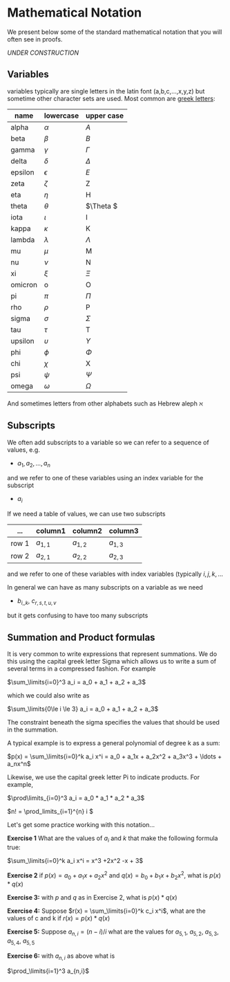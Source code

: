 # Mathematical Notation
We present below some of the standard mathematical notation that you will often see in proofs.

_UNDER CONSTRUCTION_

## Variables
variables typically are single letters in the latin font (a,b,c,...,x,y,z)
but sometime other character sets are used. Most common are 
[greek letters]([https://en.wikipedia.org/wiki/Greek_letters_used_in_mathematics,_science,_and_engineering](https://www.overleaf.com/learn/latex/List_of_Greek_letters_and_math_symbols)https://www.overleaf.com/learn/latex/List_of_Greek_letters_and_math_symbols):

| name | lowercase | upper case |
|--- | --- | --- |
|alpha| $\alpha$| $A$|
| beta |$\beta$ |$B$|
| gamma |$\gamma$| $\Gamma$|
| delta |$\delta$ |$\Delta$|
| epsilon |$\epsilon$ |$E$|
| zeta | $\zeta$ | Z|
|eta | $\eta$ | H |
|theta | $\theta$| $\Theta $|
| iota |$\iota$ | I |
| kappa | $\kappa$ | K|
|lambda | $\lambda$ | $\Lambda$ |
| mu | $\mu$ | M |
| nu | $\nu$ | N |
| xi | $\xi$ | $\Xi$ |
| omicron | o | O|
| pi | $\pi$ | $\Pi$|
| rho | $\rho$ | P |
|sigma | $\sigma$ | $\Sigma$ |
| tau | $\tau$ | T|
|upsilon | $\upsilon$ | $\Upsilon$ |
| phi | $\phi$ | $\Phi$ |
| chi | $\chi$ | X |
| psi | $\psi$ | $\Psi$ |
| omega | $\omega$ | $\Omega$|

And sometimes letters from other alphabets such as Hebrew aleph $\aleph$

## Subscripts
We often add subscripts to a variable so we can refer to a sequence of values, e.g.
* $a_1,a_2,\ldots,a_n$

and we refer to one of these variables using an index variable for the subscript
* $a_i$

If we need a table of values, we can use two subscripts

| ...| column1 | column2 |column3 |
|---|---|---|---|
|row 1 | $a_{1,1}$ | $a_{1,2}$ | $a_{1,3}$ |
|row 2 | $a_{2,1}$ | $a_{2,2}$ | $a_{2,3}$ |

and we refer to one of these variables with index variables (typically $i,j,k,...$

In general we can have as many subscripts on a variable as we need
* $b_{i,,k}$, $c_{r,s,t,u,v}$

but it gets confusing to have too many subscripts

## Summation and Product formulas
It is very common to write expressions that represent summations. We do this using the capital greek letter Sigma which allows us to write a sum of several terms in a compressed fashion. For example

$\sum_\limits{i=0}^3 a_i  = a_0 + a_1 + a_2 + a_3$

which we could also write as

$\sum_\limits{0\le i \le 3} a_i  = a_0 + a_1 + a_2 + a_3$

The constraint beneath the sigma specifies the values that should be used in the summation.

A typical example is to express a general polynomial of degree k as a sum:

$p(x) = \sum_\limits{i=0}^k a_i x^i = a_0 + a_1x + a_2x^2 + a_3x^3 + \ldots + a_nx^n$

Likewise, we use the capital greek letter Pi to indicate products. For example,

$\prod\limits_{i=0}^3 a_i  = a_0 * a_1 * a_2 * a_3$

$n! = \prod_limits_{i=1}^{n} i $

Let's get some practice working with this notation...

**Exercise 1**
What are the values of $a_i$ and $k$ that make the following formula true:

$\sum_\limits{i=0}^k a_i x^i = x^3 +2x^2 -x + 3$

**Exercise 2**
if $p(x) = a_0+a_1x + a_2x^2$ and
$q(x) = b_0+b_1x + b_2x^2$,
what is $p(x)*q(x)$

**Exercise 3:**
with $p$ and $q$ as in Exercise 2, what is $p(x)*q(x)$

**Exercise 4:**
Suppose $r(x) = \sum_\limits{i=0}^k c_i x^i$,
what are the values of c and k if $r(x)=p(x)*q(x)$

**Exercise 5:**
Suppose $a_{n,i} = (n-i)/i$
what are the values for $a_{5,1}$, $a_{5,2}$, $a_{5,3}$, $a_{5,4}$, $a_{5,5}$ 

**Exercise 6:**
with $a_{n,i}$ as above what is

$\prod_\limits{i=1}^3 a_{n,i}$


